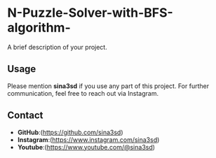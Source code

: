 # N-Puzzle-Solver-with-BFS-algorithm-

A brief description of your project.

## Usage

Please mention **sina3sd** if you use any part of this project. For further communication, feel free to reach out via Instagram.

## Contact

- **GitHub**:(https://github.com/sina3sd)
- **Instagram**:(https://www.instagram.com/sina3sd)
- **Youtube**:(https://www.youtube.com/@sina3sd)
